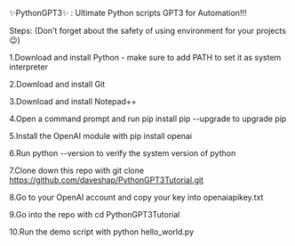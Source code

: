 ✨PythonGPT3✨ : 
Ultimate Python scripts GPT3 for Automation!!!


Steps: (Don't forget about the safety of using environment for your projects 😉)

1.Download and install Python - make sure to add PATH to set it as system interpreter

2.Download and install Git

3.Download and install Notepad++

4.Open a command prompt and run pip install pip --upgrade to upgrade pip

5.Install the OpenAI module with pip install openai

6.Run python --version to verify the system version of python

7.Clone down this repo with git clone https://github.com/daveshap/PythonGPT3Tutorial.git

8.Go to your OpenAI account and copy your key into openaiapikey.txt

9.Go into the repo with cd PythonGPT3Tutorial

10.Run the demo script with python hello_world.py
